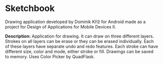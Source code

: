 # Sketchbook
Drawing application developed by Dominik Kříž for Android made as a project for Design of Applications for Mobile Devices II.

<b>Description:</b>
Application for drawing. It can draw on three different layers. Strokes on all layers can be erase or they can be erased individually. 
Each of these layers have separate undo and redo features. Each stroke can have different size, color and mode, either stroke or fill.
Drawings can be saved to memory. Uses Color Picker by QuadFlask.
